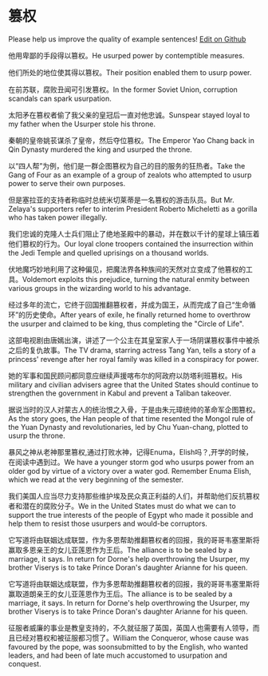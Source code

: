 # 篡权

Please help us improve the quality of example sentences! [Edit on Github](https://github.com/jiyushe/jiyu-example-sentence-source/blob/main/chinese/cuanquan.md)

<p><span class="chinese">他用卑鄙的手段得以篡权。</span><span class="english">He usurped power by contemptible measures.</span></p>

<p><span class="chinese">他们所处的地位使其得以篡权。</span><span class="english">Their position enabled them to usurp power.</span></p>

<p><span class="chinese">在前苏联，腐败丑闻可引发篡权。</span><span class="english">In the former Soviet Union, corruption scandals can spark usurpation.</span></p>

<p><span class="chinese">太阳矛在篡权者偷了我父亲的皇冠后一直对他忠诚。</span><span class="english">Sunspear stayed loyal to my father when the Usurper stole his throne.</span></p>

<p><span class="chinese">秦朝的皇帝姚苌谋杀了皇帝，然后夺位篡权。</span><span class="english">The Emperor Yao Chang back in Qin Dynasty murdered the king and usurped the throne.</span></p>

<p><span class="chinese">以“四人帮”为例，他们是一群企图篡权为自己的目的服务的狂热者。</span><span class="english">Take the Gang of Four as an example of a group of zealots who attempted to usurp power to serve their own purposes.</span></p>

<p><span class="chinese">但是塞拉亚的支持者称临时总统米切莱蒂是一名篡权的游击队员。</span><span class="english">But Mr. Zelaya's supporters refer to interim President Roberto Micheletti as a gorilla who has taken power illegally.</span></p>

<p><span class="chinese">我们忠诚的克隆人士兵们阻止了绝地圣殿中的暴动，并在数以千计的星球上镇压着他们篡权的行为。</span><span class="english">Our loyal clone troopers contained the insurrection within the Jedi Temple and quelled uprisings on a thousand worlds.</span></p>

<p><span class="chinese">伏地魔巧妙地利用了这种偏见，把魔法界各种族间的天然对立变成了他篡权的工具。</span><span class="english">Voldemort exploits this prejudice, turning the natural enmity between various groups in the wizarding world to his advantage.</span></p>

<p><span class="chinese">经过多年的流亡，它终于回国推翻篡权者，并成为国王，从而完成了自己“生命循环”的历史使命。</span><span class="english">After years of exile, he finally returned home to overthrow the usurper and claimed to be king, thus completing the "Circle of Life".</span></p>

<p><span class="chinese">这部电视剧由唐嫣出演，讲述了一个公主在其皇室家人于一场阴谋篡权事件中被杀之后的复仇故事。</span><span class="english">The TV drama, starring actress Tang Yan, tells a story of a princess' revenge after her royal family was killed in a conspiracy for power.</span></p>

<p><span class="chinese">她的军事和国民顾问都同意应继续声援喀布尔的阿政府以防塔利班篡权。</span><span class="english">His military and civilian advisers agree that the United States should continue to strengthen the government in Kabul and prevent a Taliban takeover.</span></p>

<p><span class="chinese">据说当时的汉人对蒙古人的统治恨之入骨，于是由朱元璋统帅的革命军企图篡权。</span><span class="english">As the story goes, the Han people of that time resented the Mongol rule of the Yuan Dynasty and revolutionaries, led by Chu Yuan-chang, plotted to usurp the throne.</span></p>

<p><span class="chinese">暴风之神从老神那里篡权,通过打败水神，记得Enuma，Elish吗？,开学的时候，在阅读中遇到过。</span><span class="english">We have a younger storm god who usurps power from an older god by virtue of a victory over a water god. Remember Enuma Elish, which we read at the very beginning of the semester.</span></p>

<p><span class="chinese">我们美国人应当尽力支持那些维护埃及民众真正利益的人们，并帮助他们反抗篡权者和潜在的腐败分子。</span><span class="english">We in the United States must do what we can to support the true interests of the people of Egypt who made it possible and help them to resist those usurpers and would-be corruptors.</span></p>

<p><span class="chinese">它写道将由联姻达成联盟，作为多恩帮助推翻篡权者的回报，我的哥哥韦塞里斯将赢取多恩亲王的女儿亚莲恩作为王后。</span><span class="english">The alliance is to be sealed by a marriage, it says. In return for Dorne's help overthrowing the Usurper, my brother Viserys is to take Prince Doran's daughter Arianne for his queen.</span></p>

<p><span class="chinese">它写道将由联姻达成联盟，作为多恩帮助推翻篡权者的回报，我的哥哥韦塞里斯将赢取道朗亲王的女儿亚莲恩作为王后。</span><span class="english">The alliance is to be sealed by a marriage, it says. In return for Dorne's help overthrowing the Usurper, my brother Viserys is to take Prince Doran's daughter Arianne for his queen.</span></p>

<p><span class="chinese">征服者威廉的事业是教皇支持的，不久就征服了英国，英国人也需要有人领导，而且已经对篡权和被征服都习惯了。</span><span class="english">William the Conqueror, whose cause was favoured by the pope, was soonsubmitted to by the English, who wanted leaders, and had been of late much accustomed to usurpation and conquest.</span></p>

